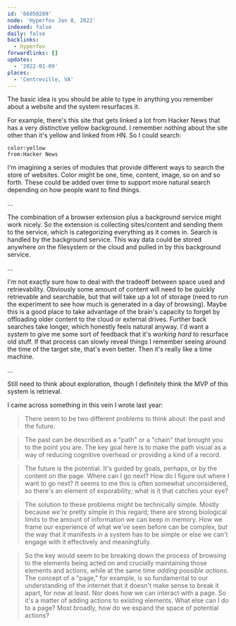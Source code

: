 ```yaml
---
id: '66850209'
node: 'Hyperfov Jan 8, 2022'
indexed: false
daily: false
backlinks:
  - hyperfov
forwardlinks: []
updates:
  - '2022-01-09'
places:
  - 'Centreville, VA'
---
```

The basic idea is you should be able to type in anything you remember about a website and the system resurfaces it. 

For example, there's this site that gets linked a lot from Hacker News that has a very distinctive yellow background. I remember  nothing about the site other than it's yellow and linked from HN. So I could search:

```text
color:yellow
from:Hacker News
```

I'm imagining a series of modules that provide different ways to search the store of websites. Color might be one, time, content, image, so on and so forth. These could be added over time to support more natural search depending on how people want to find things. 

...

The combination of a browser extension plus a background service might work nicely. So the extension is collecting sites/content and sending them to the service, which is categorizing everything as it comes in. Search is handled by the background service. This way data could be stored anywhere on the filesystem or the cloud and pulled in by this background service.  

...

I'm not exactly sure how to deal with the tradeoff between space used and retrievability. Obviously some amount of content will need to be quickly retrievable and searchable, but that will take up a lot of storage (need to run the experiment to see how much is generated in a day of browsing). Maybe this is a good place to take advantage of the brain's capacity to forget by offloading older content to the cloud or external drives. Further back searches take longer, which honestly feels natural anyway. I'd want a system to give me some sort of feedback that it's *working hard* to resurface old stuff. If that process can slowly reveal things I remember seeing around the time of the target site, that's even better. Then it's really like a time machine. 

...

Still need to think about exploration, though I definitely think the MVP of this system is retrieval. 

I came across something in this vein I wrote last year:

> There seem to be two different problems to think about: the past and the future.

> The past can be described as a "path" or a "chain" that brought you to the point you are. The key goal here is to make the path visual as a way of reducing cognitive overhead or providing a kind of a record.

> The future is the potential. It's guided by goals, perhaps, or by the content on the page. Where can I go next? How do I figure out where I want to go next? It seems to me this is often somewhat unconsidered, so there's an element of exporability; what is it that catches your eye?

> The solution to these problems *might* be technically simple. Mostly because *we're* pretty simple in this regard; there are strong biological limits to the amount of information we can keep in memory. How we frame our experience of what we've seen before can be complex, but the way that it manifests in a system has to be simple or else we can't engage with it effectively and meaningfully.

> So the key would seem to be breaking down the process of browsing to the elements being acted on and crucially maintaining those elements and actions, while at the same time *adding possible actions*. The concept of a "page," for example, is so fundamental to our understanding of the internet that it doesn't make sense to break it apart, for now at least. Nor does how we can interact with a page. So it's a matter of adding actions to existing elements. What else can I do to a page? Most broadly, how do we expand the space of potential actions?

